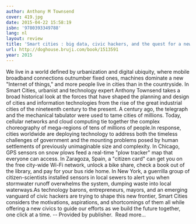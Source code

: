 ```yaml
---
author: Anthony M Townsend
cover: 419.jpg
date: 2015-04-22 15:58:19
isbn: '9780393349788'
lang: nl
layout: review
title: 'Smart cities : big data, civic hackers, and the quest for a new utopia'
url: http://doghouse.bruji.com/book/1513591
year: 2015
---
```

We live in a world defined by urbanization and digital ubiquity, where mobile broadband connections outnumber fixed ones, machines dominate a new "Internet of things," and more people live in cities than in the countryside. In Smart Cities, urbanist and technology expert Anthony Townsend takes a broad historical look at the forces that have shaped the planning and design of cities and information technologies from the rise of the great industrial cities of the nineteenth century to the present. A century ago, the telegraph and the mechanical tabulator were used to tame cities of millions. Today, cellular networks and cloud computing tie together the complex choreography of mega-regions of tens of millions of people.In response, cities worldwide are deploying technology to address both the timeless challenges of government and the mounting problems posed by human settlements of previously unimaginable size and complexity. In Chicago, GPS sensors on snow plows feed a real-time "plow tracker" map that everyone can access. In Zaragoza, Spain, a "citizen card" can get you on the free city-wide Wi-Fi network, unlock a bike share, check a book out of the library, and pay for your bus ride home. In New York, a guerrilla group of citizen-scientists installed sensors in local sewers to alert you when stormwater runoff overwhelms the system, dumping waste into local waterways.As technology barons, entrepreneurs, mayors, and an emerging vanguard of civic hackers are trying to shape this new frontier, Smart Cities considers the motivations, aspirations, and shortcomings of them all while offering a new civics to guide our efforts as we build the future together, one click at a time. -- Provided by publisher.
     Read more...
